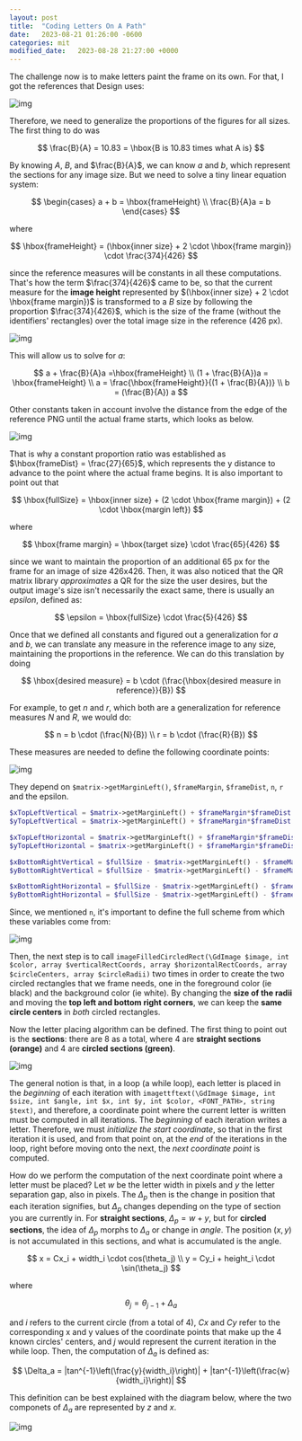 ```yaml
---
layout: post
title:  "Coding Letters On A Path"
date:   2023-08-21 01:26:00 -0600
categories: mit
modified_date:   2023-08-28 21:27:00 +0000
---
```


The challenge now is to make letters paint the frame on its own. For that, I got the references that Design uses:

![img]({{site.url}}/img/12/1.png)

Therefore, we need to generalize the proportions of the figures for all sizes. The first thing to do was

$$
\frac{B}{A} = 10.83 = \hbox{B is 10.83 times what A is}
$$

By knowing $A$, $B$, and $\frac{B}{A}$, we can know $a$ and $b$, which represent the sections for any image size. But we need to solve a tiny linear equation system:

$$
\begin{cases}
a + b = \hbox{frameHeight} \\
\frac{B}{A}a = b
\end{cases}
$$

where 

$$
\hbox{frameHeight} = (\hbox{inner size} + 2 \cdot \hbox{frame margin}) \cdot \frac{374}{426}
$$

since the reference measures will be constants in all these computations. That's how the term $\frac{374}{426}$ came to be, so that the current measure for the **image height** represented by $(\hbox{inner size} + 2 \cdot \hbox{frame margin})$ is transformed to a $B$ size by following the proportion $\frac{374}{426}$, which is the size of the frame (without the identifiers' rectangles) over the total image size in the reference (426 px).

![img]({{site.url}}/img/12/2.png)

This will allow us to solve for $a$:

$$
a + \frac{B}{A}a =\hbox{frameHeight} \\
(1 + \frac{B}{A})a = \hbox{frameHeight} \\
a = \frac{\hbox{frameHeight}}{(1 + \frac{B}{A})} \\
b = (\frac{B}{A}) a
$$

Other constants taken in account involve the distance from the edge of the reference PNG until the actual frame starts, which looks as below.

![img]({{site.url}}/img/12/5.png)

That is why a constant proportion ratio was established as $\hbox{frameDist} = \frac{27}{65}$, which represents the y distance to advance to the point where the actual frame begins. It is also important to point out that 

$$
\hbox{fullSize} = \hbox{inner size} + (2 \cdot \hbox{frame margin}) + (2 \cdot \hbox{margin left})
$$

where 

$$
\hbox{frame margin} = \hbox{target size} \cdot \frac{65}{426}
$$

since we want to maintain the proportion of an additional 65 px for the frame for an image of size 426x426. Then, it was also noticed that the QR matrix library *approximates* a QR for the size the user desires, but the output image's size isn't necessarily the exact same, there is usually an *epsilon*, defined as:

$$
\epsilon = \hbox{fullSize} \cdot \frac{5}{426}
$$

Once that we defined all constants and figured out a generalization for $a$ and $b$, we can translate any measure in the reference image to any size, maintaining the proportions in the reference. We can do this translation by doing

$$
\hbox{desired measure} = b \cdot (\frac{\hbox{desired measure in reference}}{B})
$$

For example, to get $n$ and $r$, which both are a generalization for reference measures $N$ and $R$, we would do:

$$
n = b \cdot (\frac{N}{B}) \\
r = b \cdot (\frac{R}{B})
$$

These measures are needed to define the following coordinate points:

![img]({{site.url}}/img/12/6.png)

They depend on `$matrix->getMarginLeft()`, `$frameMargin`, `$frameDist`, `n`, `r` and the epsilon.

```php
$xTopLeftVertical = $matrix->getMarginLeft() + $frameMargin*$frameDist + $n + $r - $epsilon;
$yTopLeftVertical = $matrix->getMarginLeft() + $frameMargin*$frameDist + $epsilon + $n;

$xTopLeftHorizontal = $matrix->getMarginLeft() + $frameMargin*$frameDist + $n - $epsilon;
$yTopLeftHorizontal = $matrix->getMarginLeft() + $frameMargin*$frameDist + $n + $r - $epsilon + $n;

$xBottomRightVertical = $fullSize - $matrix->getMarginLeft() - $frameMargin*$frameDist - $n - $r + $epsilon;
$yBottomRightVertical = $fullSize - $matrix->getMarginLeft() - $frameMargin*$frameDist - $epsilon - $n*0.5;

$xBottomRightHorizontal = $fullSize - $matrix->getMarginLeft() - $frameMargin*$frameDist - $n + $epsilon;
$yBottomRightHorizontal = $fullSize - $matrix->getMarginLeft() - $frameMargin*$frameDist - $n - $r + $epsilon - $n*0.5;
```

Since, we mentioned `n`, it's important to define the full scheme from which these variables come from:

![img]({{site.url}}/img/12/8.png)

Then, the next step is to call `imageFilledCircledRect(\GdImage $image, int $color, array $verticalRectCoords, array $horizontalRectCoords, array $circleCenters, array $circleRadii)` two times in order to create the two circled rectangles that we frame needs, one in the foreground color (ie black) and the background color (ie white). By changing the **size of the radii** and moving the **top left and bottom right corners**, we can keep the **same circle centers** in *both* circled rectangles.

Now the letter placing algorithm can be defined. The first thing to point out is the **sections**: there are 8 as a total, where 4 are **straight sections (orange)** and 4 are **circled sections (green)**.

![img]({{site.url}}/img/12/9.png)

The general notion is that, in a loop (a while loop), each letter is placed in the *beginning* of each iteration with `imagettftext(\GdImage $image, int $size, int $angle, int $x, int $y, int $color, <FONT_PATH>, string $text)`, and therefore, a coordinate point where the current letter is written must be computed in all iterations. The *beginning* of each iteration writes a letter. Therefore, we must *initialize the start coordinate*, so that in the first iteration it is used, and from that point on, at the *end* of the iterations in the loop, right before moving onto the next, the *next coordinate point* is computed.

How do we perform the computation of the next coordinate point where a letter must be placed? Let $w$ be the letter width in pixels and $y$ the letter separation gap, also in pixels. The $\Delta_p$ then is the change in position that each iteration signifies, but $\Delta_p$ changes depending on the type of section you are currently in.  For **straight sections**, $\Delta_p = w + y$, but for **circled sections**, the idea of $\Delta_p$ morphs to $\Delta_a$ or change in *angle*. The position $(x, y)$ is not accumulated in this sections, and what is accumulated is the angle.

$$
x = Cx_i + width_i \cdot cos(\theta_j) \\
y = Cy_i + height_i \cdot \sin(\theta_j)
$$

where

$$
\theta_j = \theta_{j - 1} + \Delta_a
$$

and $i$ refers to the current circle (from a total of 4), $Cx$ and $Cy$ refer to the corresponding x and y values of the coordinate points that make up the 4 known circles' centers, and $j$ would represent the current iteration in the while loop. Then, the computation of $\Delta_a$ is defined as:

$$
\Delta_a = |tan^{-1}\left(\frac{y}{width_i}\right)| + |tan^{-1}\left(\frac{w}{width_i}\right)|
$$

This definition can be best explained with the diagram below, where the two componets of $\Delta_a$ are represented by $z$ and $x$.

![img]({{site.url}}/img/12/9.png)
